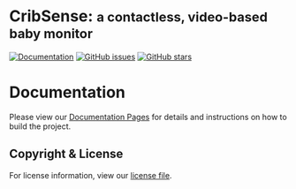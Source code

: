 # CribSense: <small>a contactless, video-based baby monitor</small>

[![Documentation](https://img.shields.io/badge/docs-mkdocs-lightgrey.svg?style=flat)](https://lukehsiao.github.io/CribSense/)
[![GitHub issues](https://img.shields.io/github/issues/lukehsiao/CribSense.svg)](https://github.com/lukehsiao/CribSense/issues)
[![GitHub stars](https://img.shields.io/github/stars/lukehsiao/CribSense.svg)](https://github.com/lukehsiao/CribSense/stargazers)

# Documentation

Please view our [Documentation Pages](https://lukehsiao.github.io/CribSense) for details and instructions on how to build the project.

## Copyright & License

For license information, view our [license file](LICENSE.md).

